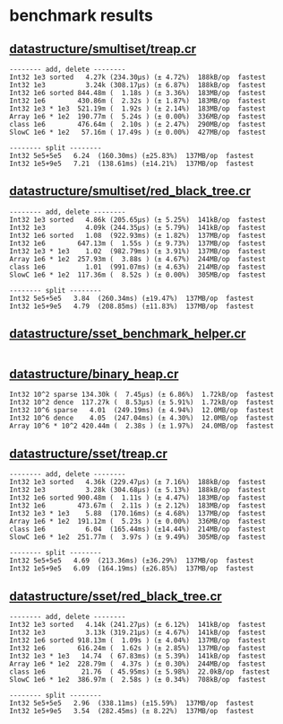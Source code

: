 # benchmark results

## [datastructure/smultiset/treap.cr](https://github.com/yuruhi/crystal_lib/blob/master/benchmarks/datastructure/smultiset/treap.cr)

```
-------- add, delete --------
Int32 1e3 sorted   4.27k (234.30µs) (± 4.72%)  188kB/op  fastest
Int32 1e3          3.24k (308.17µs) (± 6.87%)  188kB/op  fastest
Int32 1e6 sorted 844.48m (  1.18s ) (± 3.36%)  183MB/op  fastest
Int32 1e6        430.86m (  2.32s ) (± 1.87%)  183MB/op  fastest
Int32 1e3 * 1e3  521.19m (  1.92s ) (± 2.14%)  183MB/op  fastest
Array 1e6 * 1e2  190.77m (  5.24s ) (± 0.00%)  336MB/op  fastest
class 1e6        476.64m (  2.10s ) (± 2.47%)  290MB/op  fastest
SlowC 1e6 * 1e2   57.16m ( 17.49s ) (± 0.00%)  427MB/op  fastest

-------- split --------
Int32 5e5+5e5   6.24  (160.30ms) (±25.83%)  137MB/op  fastest
Int32 1e5+9e5   7.21  (138.61ms) (±14.21%)  137MB/op  fastest
```

## [datastructure/smultiset/red_black_tree.cr](https://github.com/yuruhi/crystal_lib/blob/master/benchmarks/datastructure/smultiset/red_black_tree.cr)

```
-------- add, delete --------
Int32 1e3 sorted   4.86k (205.65µs) (± 5.25%)  141kB/op  fastest
Int32 1e3          4.09k (244.35µs) (± 5.79%)  141kB/op  fastest
Int32 1e6 sorted   1.08  (922.93ms) (± 1.82%)  137MB/op  fastest
Int32 1e6        647.13m (  1.55s ) (± 9.73%)  137MB/op  fastest
Int32 1e3 * 1e3    1.02  (982.79ms) (± 3.91%)  137MB/op  fastest
Array 1e6 * 1e2  257.93m (  3.88s ) (± 4.67%)  244MB/op  fastest
class 1e6          1.01  (991.07ms) (± 4.63%)  214MB/op  fastest
SlowC 1e6 * 1e2  117.36m (  8.52s ) (± 0.00%)  305MB/op  fastest

-------- split --------
Int32 5e5+5e5   3.84  (260.34ms) (±19.47%)  137MB/op  fastest
Int32 1e5+9e5   4.79  (208.85ms) (±11.83%)  137MB/op  fastest
```

## [datastructure/sset_benchmark_helper.cr](https://github.com/yuruhi/crystal_lib/blob/master/benchmarks/datastructure/sset_benchmark_helper.cr)

```

```

## [datastructure/binary_heap.cr](https://github.com/yuruhi/crystal_lib/blob/master/benchmarks/datastructure/binary_heap.cr)

```
Int32 10^2 sparse 134.30k (  7.45µs) (± 6.86%)  1.72kB/op  fastest
Int32 10^2 dence  117.27k (  8.53µs) (± 5.91%)  1.72kB/op  fastest
Int32 10^6 sparse   4.01  (249.19ms) (± 4.94%)  12.0MB/op  fastest
Int32 10^6 dence    4.05  (247.04ms) (± 4.30%)  12.0MB/op  fastest
Array 10^6 * 10^2 420.44m (  2.38s ) (± 1.97%)  24.0MB/op  fastest
```

## [datastructure/sset/treap.cr](https://github.com/yuruhi/crystal_lib/blob/master/benchmarks/datastructure/sset/treap.cr)

```
-------- add, delete --------
Int32 1e3 sorted   4.36k (229.47µs) (± 7.16%)  188kB/op  fastest
Int32 1e3          3.28k (304.68µs) (± 5.13%)  188kB/op  fastest
Int32 1e6 sorted 900.48m (  1.11s ) (± 4.47%)  183MB/op  fastest
Int32 1e6        473.67m (  2.11s ) (± 2.12%)  183MB/op  fastest
Int32 1e3 * 1e3    5.88  (170.16ms) (± 4.68%)  137MB/op  fastest
Array 1e6 * 1e2  191.12m (  5.23s ) (± 0.00%)  336MB/op  fastest
class 1e6          6.04  (165.44ms) (±14.44%)  214MB/op  fastest
SlowC 1e6 * 1e2  251.77m (  3.97s ) (± 9.49%)  305MB/op  fastest

-------- split --------
Int32 5e5+5e5   4.69  (213.36ms) (±36.29%)  137MB/op  fastest
Int32 1e5+9e5   6.09  (164.19ms) (±26.85%)  137MB/op  fastest
```

## [datastructure/sset/red_black_tree.cr](https://github.com/yuruhi/crystal_lib/blob/master/benchmarks/datastructure/sset/red_black_tree.cr)

```
-------- add, delete --------
Int32 1e3 sorted   4.14k (241.27µs) (± 6.12%)  141kB/op  fastest
Int32 1e3          3.13k (319.21µs) (± 4.67%)  141kB/op  fastest
Int32 1e6 sorted 918.13m (  1.09s ) (± 4.04%)  137MB/op  fastest
Int32 1e6        616.24m (  1.62s ) (± 2.85%)  137MB/op  fastest
Int32 1e3 * 1e3   14.74  ( 67.83ms) (± 5.39%)  141kB/op  fastest
Array 1e6 * 1e2  228.79m (  4.37s ) (± 0.30%)  244MB/op  fastest
class 1e6         21.76  ( 45.95ms) (± 5.98%)  22.0kB/op  fastest
SlowC 1e6 * 1e2  386.97m (  2.58s ) (± 0.34%)  708kB/op  fastest

-------- split --------
Int32 5e5+5e5   2.96  (338.11ms) (±15.59%)  137MB/op  fastest
Int32 1e5+9e5   3.54  (282.45ms) (± 8.22%)  137MB/op  fastest
```

